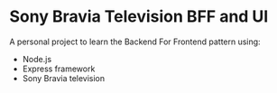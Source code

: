 # Sony Bravia Television BFF and UI

A personal project to learn the Backend For Frontend pattern using:

* Node.js
* Express framework
* Sony Bravia television
